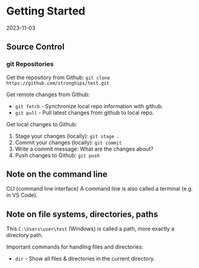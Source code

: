 # Getting Started
2023-11-03

## Source Control
### git Repositories

Get the repository from Github: `git clone https://github.com/stronghips/test.git`

Get remote changes from Github:
- `git fetch` - Synchronize local repo information with github.
- `git pull` - Pull latest changes from github to local repo.

Get local changes to Github:
1. Stage your changes (locally): `git stage .`
2. Commit your changes (locally): `git commit`
3. Write a commit message: What are the changes about?
4. Push changes to Github: `git push`

## Note on the command line
CLI (command line interface)
A command line is also called a terminal (e.g. in VS Code).

## Note on file systems, directories, paths
This `C:\Users\user\test` (Windows) is called a path, more exactly a directory path.

Important commands for handling files and directories:
- `dir`  - Show all files & directories in the current directory.

